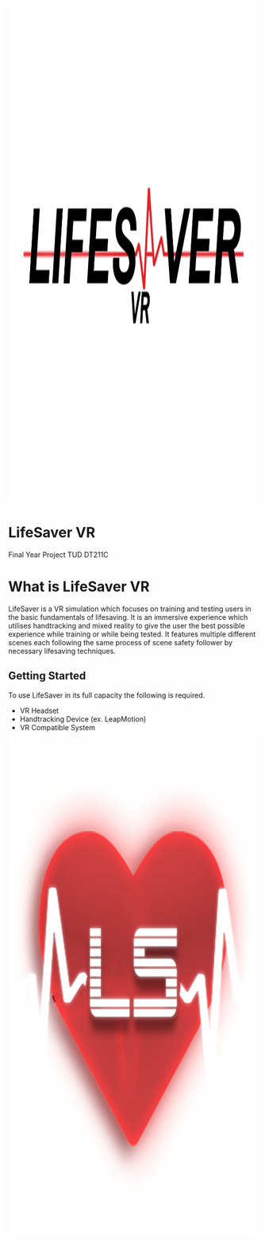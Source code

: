 <img src="images/Menu Logo.png" width="1000" height="1000">

# LifeSaver VR
Final Year Project TUD DT211C

# What is LifeSaver VR

LifeSaver is a VR simulation which focuses on training and testing users in the basic fundamentals of lifesaving. It is an immersive experience which utilises handtracking and mixed reality to give the user the best possible experience while training or while being tested. It features multiple different scenes each following the same process of scene safety follower by necessary lifesaving techniques.

## Getting Started

To use LifeSaver in its full capacity the following is required.
* VR Headset
* Handtracking Device (ex. LeapMotion)
* VR Compatible System

<p align="center">
<img src="images/heartbeatlogonobg.png" width="1000" height="1000">
</p>
